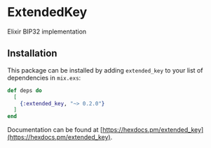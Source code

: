 # ExtendedKey

Elixir BIP32 implementation

## Installation

This package can be installed by adding `extended_key` to your list of dependencies in `mix.exs`:

```elixir
def deps do
  [
    {:extended_key, "~> 0.2.0"}
  ]
end
```

Documentation can be found at [https://hexdocs.pm/extended_key](https://hexdocs.pm/extended_key).